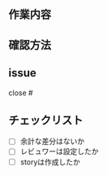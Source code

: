 ## 作業内容
<!--スクショ貼って-->

## 確認方法

## issue
<!--issueがある場合は-->
close #

## チェックリスト
- [ ] 余計な差分はないか
- [ ] レビュワーは設定したか
- [ ] storyは作成したか
